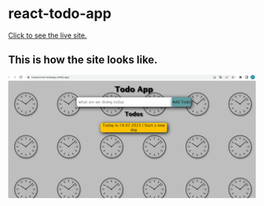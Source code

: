 # react-todo-app
[Click to see the live site.](https://hasanturkel-todoapp.netlify.app/)
## This is how the site looks like.
![todo](todo.gif)
